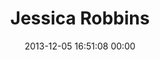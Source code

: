 ---
title: "Jessica Robbins"
date: 2013-12-05 16:51:08 00:00
permalink: /jessicarobbins
twitter: ""
likes: [2120]
id: 2108
gravatar: "http://www.gravatar.com/avatar/d43adcdaba014ebafd7641c375111221"
---